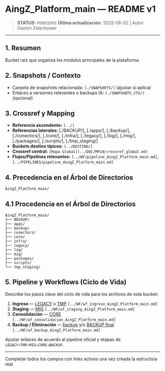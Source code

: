 # AingZ_Platform_main — README v1

> **STATUS:** `PENDIENTE`
> **Última actualización:** 2025-08-02 | Autor: Gastón Zelechower

---

## 1. Resumen
Bucket raíz que organiza los módulos principales de la plataforma.

## 2. Snapshots / Contexto
- Carpeta de snapshots relacionada: `[./SNAPSHOTS/]` (ajustar si aplica)
- Enlaces a versiones relevantes o backups IA: `[./SNAPSHOTS_CTX/]` (opcional)

## 3. Crossref y Mapping
- **Referencia ascendente:** `[../]`
- **Referencias laterales:** [./BACKUP/], [./apps/], [./backup/], [./conectors/], [./core/], [./infra/], [./legacy/], [./log/], [./mig/], [./packages/], [./scripts/], [./tmp_staging/]
- **Buckets destino típicos:** `[../DESTINO/]`
- **Crossref central:** `[Mapa Global](../DOC/MPLN/crossref_global.md)`
- **Flujos/Pipelines relevantes:** `[../WF/pipeline_AingZ_Platform_main.md]`, `[../PIPELINES/pipeline_AingZ_Platform_main.md]`

## 4. Precedencia en el Árbol de Directorios
```text
AingZ_Platform_main/
```

## 4.1 Procedencia en el Árbol de Directorios
```text
AingZ_Platform_main/
├── BACKUP/
├── apps/
├── backup/
├── conectors/
├── core/
├── infra/
├── legacy/
├── log/
├── mig/
├── packages/
├── scripts/
└── tmp_staging/
```

## 5. Pipeline y Workflows (Ciclo de Vida)
Describe los pasos clave del ciclo de vida para los archivos de este bucket:
1. **Ingreso** — [LEGACY](./legacy/) o [TMP](./tmp_staging/) `[../WF/wf_ingreso_AingZ_Platform_main.md]`
2. **Staging** — [MIG](./mig/) `[../WF/wf_staging_AingZ_Platform_main.md]`
3. **Consolidación** — [CORE](./core/) `[../WF/wf_consolidacion_AingZ_Platform_main.md]`
4. **Backup / Eliminación** — [backup](./backup/) y/o [BACKUP final](./BACKUP/) `[../WF/wf_backup_AingZ_Platform_main.md]`

Ajustar enlaces de acuerdo al pipeline oficial y etapas de `LEGACY→TMP→MIG→CORE→BACKUP`.

---

Completar todos los campos con links activos una vez creada la estructura real.

